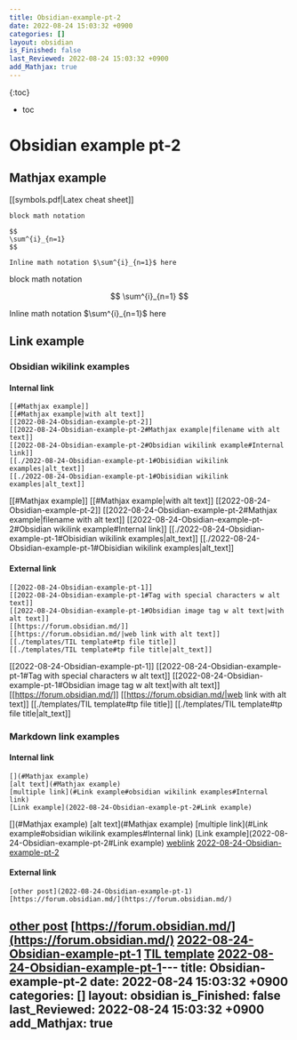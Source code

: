 ```yaml
---
title: Obsidian-example-pt-2
date: 2022-08-24 15:03:32 +0900
categories: []
layout: obsidian
is_Finished: false
last_Reviewed: 2022-08-24 15:03:32 +0900
add_Mathjax: true
---
```


{:toc}
* toc
# Obsidian example pt-2

## Mathjax example
[[symbols.pdf\|Latex cheat sheet]]
```
block math notation

$$
\sum^{i}_{n=1}
$$

Inline math notation $\sum^{i}_{n=1}$ here
```
block math notation

$$
\sum^{i}_{n=1}
$$

Inline math notation $\sum^{i}_{n=1}$ here

## Link example
### Obsidian wikilink examples
#### Internal link
```
[[#Mathjax example]]
[[#Mathjax example|with alt text]]
[[2022-08-24-Obsidian-example-pt-2]]
[[2022-08-24-Obsidian-example-pt-2#Mathjax example|filename with alt text]]
[[2022-08-24-Obsidian-example-pt-2#Obsidian wikilink example#Internal link]]
[[./2022-08-24-Obsidian-example-pt-1#Obisidian wikilink examples|alt_text]]
[[./2022-08-24-Obsidian-example-pt-1#Obisidian wikilink examples|alt_text]]
```
[[#Mathjax example]]
[[#Mathjax example|with alt text]]
[[2022-08-24-Obsidian-example-pt-2]]
[[2022-08-24-Obsidian-example-pt-2#Mathjax example|filename with alt text]]
[[2022-08-24-Obsidian-example-pt-2#Obsidian wikilink example#Internal link]]
[[./2022-08-24-Obsidian-example-pt-1#Obisidian wikilink examples|alt_text]]
[[./2022-08-24-Obsidian-example-pt-1#Obisidian wikilink examples|alt_text]]


#### External link
```
[[2022-08-24-Obsidian-example-pt-1]]
[[2022-08-24-Obsidian-example-pt-1#Tag with special characters w alt text]]
[[2022-08-24-Obsidian-example-pt-1#Obsidian image tag w alt text|with alt text]]
[[https://forum.obsidian.md/]]
[[https://forum.obsidian.md/|web link with alt text]]
[[./templates/TIL template#tp file title]]
[[./templates/TIL template#tp file title|alt_text]]
```
[[2022-08-24-Obsidian-example-pt-1]]
[[2022-08-24-Obsidian-example-pt-1#Tag with special characters w alt text]]
[[2022-08-24-Obsidian-example-pt-1#Obsidian image tag w alt text|with alt text]]
[[https://forum.obsidian.md/]]
[[https://forum.obsidian.md/|web link with alt text]]
[[./templates/TIL template#tp file title]]
[[./templates/TIL template#tp file title|alt_text]]

### Markdown link examples
#### Internal link
```
[](#Mathjax example)
[alt text](#Mathjax example)
[multiple link](#Link example#obsidian wikilink examples#Internal link)
[Link example](2022-08-24-Obsidian-example-pt-2#Link example)
```
[](#Mathjax example)
[alt text](#Mathjax example)
[multiple link](#Link example#obsidian wikilink examples#Internal link)
[Link example](2022-08-24-Obsidian-example-pt-2#Link example)
[weblink](https://forum.obsidian.md/)
[2022-08-24-Obsidian-example-pt-2](2022-08-24-Obsidian-example-pt-2.md)

#### External link
```
[other post](2022-08-24-Obsidian-example-pt-1)
[https://forum.obsidian.md/](https://forum.obsidian.md/)
```
[other post](2022-08-24-Obsidian-example-pt-1)
[https://forum.obsidian.md/](https://forum.obsidian.md/)
[2022-08-24-Obsidian-example-pt-1](2022-08-24-Obsidian-example-pt-1.md)
[TIL template](TIL%20template.md)
[2022-08-24-Obsidian-example-pt-1](2022-08-24-Obsidian-example-pt-1.md)---
title: Obsidian-example-pt-2
date: 2022-08-24 15:03:32 +0900
categories: []
layout: obsidian
is_Finished: false
last_Reviewed: 2022-08-24 15:03:32 +0900
add_Mathjax: true
---

